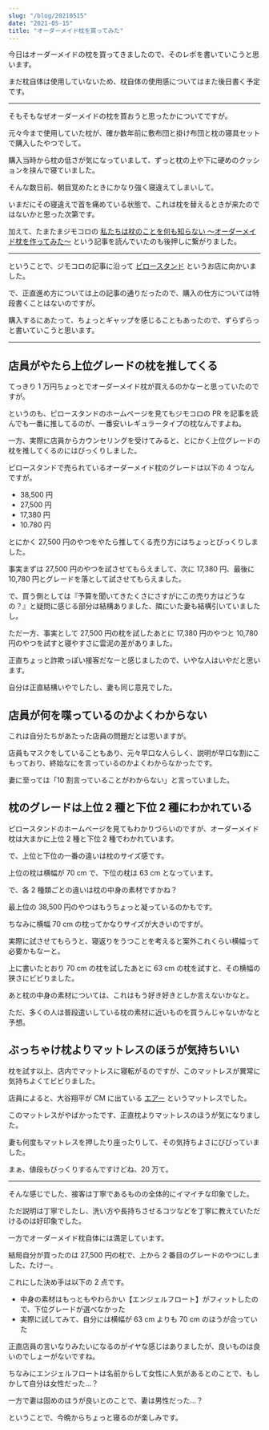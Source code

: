 ```yaml
---
slug: "/blog/20210515"
date: "2021-05-15"
title: "オーダーメイド枕を買ってみた"
---
```


今日はオーダーメイドの枕を買ってきましたので、そのレポを書いていこうと思います。

まだ枕自体は使用していないため、枕自体の使用感についてはまた後日書く予定です。

---

そもそもなぜオーダーメイドの枕を買おうと思ったかについてですが。

元々今まで使用していた枕が、確か数年前に敷布団と掛け布団と枕の寝具セットで購入したやつでして。

購入当時から枕の低さが気になっていまして、ずっと枕の上や下に硬めのクッションを挟んで寝ていました。

そんな数日前、朝目覚めたときにかなり強く寝違えてしまいして。

いまだにその寝違えで首を痛めている状態で、これは枕を替えるときが来たのではないかと思った次第です。

加えて、たまたまジモコロの [私たちは枕のことを何も知らない ～オーダーメイド枕を作ってみた～](https://www.e-aidem.com/ch/jimocoro/entry/makkin03) という記事を読んでいたのも後押しに繋がりました。

---

ということで、ジモコロの記事に沿って [ピロースタンド](https://pillowstand.com/) というお店に向かいました。

で、正直進め方については上の記事の通りだったので、購入の仕方については特段書くことはないのですが。

購入するにあたって、ちょっとギャップを感じることもあったので、ずらずらっと書いていこうと思います。

---

## 店員がやたら上位グレードの枕を推してくる

てっきり 1 万円ちょっとでオーダーメイド枕が買えるのかなーと思っていたのですが。

というのも、ピロースタンドのホームページを見てもジモコロの PR を記事を読んでも一番に推してるのが、一番安いレギュラータイプの枕なんですよね。

一方、実際に店員からカウンセリングを受けてみると、とにかく上位グレードの枕を推してくるのにはびっくりしました。

ピロースタンドで売られているオーダーメイド枕のグレードは以下の 4 つなんですが。

- 38,500 円
- 27,500 円
- 17,380 円
- 10.780 円

とにかく 27,500 円のやつをやたら推してくる売り方にはちょっとびっくりしました。

事実まずは 27,500 円のやつを試させてもらえまして、次に 17,380 円、最後に 10,780 円とグレードを落として試させてもらえました。

で、買う側としては『予算を聞いてきたくさにさすがにこの売り方はどうなの？』と疑問に感じる部分は結構ありました、隣にいた妻も結構引いていましたし。

ただ一方、事実として 27,500 円の枕を試したあとに 17,380 円のやつと 10,780 円のやつを試すと寝やすさに雲泥の差がありました。

正直ちょっと詐欺っぽい接客だなーと感じましたので、いやな人はいやだと思います。

自分は正直結構いやでしたし、妻も同じ意見でした。

## 店員が何を喋っているのかよくわからない

これは自分たちがあたった店員の問題だとは思いますが。

店員もマスクをしていることもあり、元々早口な人らしく、説明が早口な割にこもっており、終始なにを言っているのかよくわからなかったです。

妻に至っては「10 割言っていることがわからない」と言っていました。

## 枕のグレードは上位 2 種と下位 2 種にわかれている

ピロースタンドのホームページを見てもわかりづらいのですが、オーダーメイド枕は大まかに上位 2 種と下位 2 種でわかれています。

で、上位と下位の一番の違いは枕のサイズ感です。

上位の枕は横幅が 70 cm で、下位の枕は 63 cm となっています。

で、各 2 種類ごとの違いは枕の中身の素材ですかね？

最上位の 38,500 円のやつはもうちょっと凝っているのかもです。

ちなみに横幅 70 cm の枕ってかなりサイズが大きいのですが。

実際に試させてもらうと、寝返りをうつことを考えると案外これくらい横幅って必要かもなーと。

上に書いたとおり 70 cm の枕を試したあとに 63 cm の枕を試すと、その横幅の狭さにビビりました。

あと枕の中身の素材については、これはもう好き好きとしか言えないかなと。

ただ、多くの人は普段遣いしている枕の素材に近いものを買うんじゃないかなと予想。

## ぶっちゃけ枕よりマットレスのほうが気持ちいい

枕を試す以上、店内でマットレスに寝転がるのですが、このマットレスが異常に気持ちよくてビビりました。

店員によると、大谷翔平が CM に出ている [エアー](https://www.airsleep.jp/ohtani/) というマットレスでした。

このマットレスがやばかったです、正直枕よりマットレスのほうが気になりました。

妻も何度もマットレスを押したり座ったりして、その気持ちよさにびびっていました。

まぁ、値段もびっくりするんですけどね、20 万て。

---

そんな感じでした、接客は丁寧であるものの全体的にイマイチな印象でした。

ただ説明は丁寧でしたし、洗い方や長持ちさせるコツなどを丁寧に教えていただけるのは好印象でした。

一方でオーダーメイド枕自体には満足しています。

結局自分が買ったのは 27,500 円の枕で、上から 2 番目のグレードのやつにしました、たけー。

これにした決め手は以下の 2 点です。

- 中身の素材はもっともやわらかい【エンジェルフロート】がフィットしたので、下位グレードが選べなかった
- 実際に試してみて、自分には横幅が 63 cm よりも 70 cm のほうが合っていた

正直店員の言いなりみたいになるのがイヤな感じはありましたが、良いものは良いのでしょーがないですね。

ちなみにエンジェルフロートは名前からして女性に人気があるとのことで、もしかして自分は女性だった…？

一方で妻は固めのほうが良いとのことで、妻は男性だった…？

ということで、今晩からちょっと寝るのが楽しみです。
